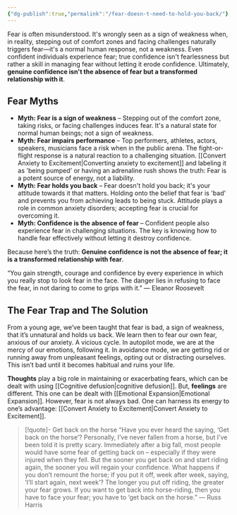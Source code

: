 ```yaml
---
{"dg-publish":true,"permalink":"/fear-doesn-t-need-to-hold-you-back/"}
---
```


Fear is often misunderstood. It's wrongly seen as a sign of weakness when, in reality, stepping out of comfort zones and facing challenges naturally triggers fear—it's a normal human response, not a weakness. Even confident individuals experience fear; true confidence isn't fearlessness but rather a skill in managing fear without letting it erode confidence. Ultimately, **genuine confidence isn't the absence of fear but a transformed relationship with it**.

## Fear Myths
- **Myth: Fear is a sign of weakness** – Stepping out of the comfort zone, taking risks, or facing challenges induces fear. It's a natural state for normal human beings; not a sign of weakness.
- **Myth: Fear impairs performance** – Top performers, athletes, actors, speakers, musicians face a risk when in the public arena. The fight-or-flight response is a natural reaction to a challenging situation. [[Convert Anxiety to Excitement\|Converting anxiety to excitement]] and labeling it as 'being pumped' or having an adrenaline rush shows the truth: Fear is a potent source of energy, not a liability.
- **Myth: Fear holds you back** – Fear doesn't hold you back; it's your attitude towards it that matters. Holding onto the belief that fear is 'bad' and prevents you from achieving leads to being stuck. Attitude plays a role in common anxiety disorders; accepting fear is crucial for overcoming it.
- **Myth: Confidence is the absence of fear** – Confident people also experience fear in challenging situations. The key is knowing how to handle fear effectively without letting it destroy confidence.

Because here’s the truth: **Genuine confidence is not the absence of fear; it is a transformed relationship with fear**.

“You gain strength, courage and confidence by every experience in which you really stop to look fear in the face. The danger lies in refusing to face the fear, in not daring to come to grips with it.”
— Eleanor Roosevelt

## The Fear Trap and The Solution
From a young age, we’ve been taught that fear is bad, a sign of weakness, that it’s unnatural and holds us back. We learn then to fear our own fear, anxious of our anxiety. A vicious cycle. In autopilot mode, we are at the mercy of our emotions, following it. In avoidance mode, we are getting rid or running away from unpleasant feelings, opting out or distracting ourselves. This isn’t bad until it becomes habitual and ruins your life.

**Thoughts** play a big role in maintaining or exacerbating fears, which can be dealt with using [[Cognitive defusion\|cognitive defusion]]. But, **feelings** are different. This one can be dealt with [[Emotional Expansion\|Emotional Expansion]]. However, fear is not always bad. One can harness its energy to one’s advantage: [[Convert Anxiety to Excitement\|Convert Anxiety to Excitement]].

> [!quote]- Get back on the horse
> “Have you ever heard the saying, ‘Get back on the horse’? Personally, I’ve never fallen from a horse, but I’ve been told it is pretty scary. Immediately after a big fall, most people would have some fear of getting back on – especially if they were injured when they fell. But the sooner you get back on and start riding again, the sooner you will regain your confidence. What happens if you don’t remount the horse; if you put it off, week after week, saying, ‘I’ll start again, next week’? The longer you put off riding, the greater your fear grows. If you want to get back into horse-riding, then you have to face your fear; you have to ‘get back on the horse.”
> — Russ Harris